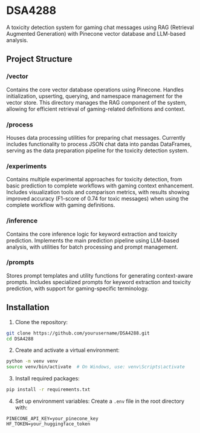 # DSA4288
A toxicity detection system for gaming chat messages using RAG (Retrieval Augmented Generation) with Pinecone vector database and LLM-based analysis.

## Project Structure

### /vector
Contains the core vector database operations using Pinecone. Handles initialization, upserting, querying, and namespace management for the vector store. This directory manages the RAG component of the system, allowing for efficient retrieval of gaming-related definitions and context.

### /process
Houses data processing utilities for preparing chat messages. Currently includes functionality to process JSON chat data into pandas DataFrames, serving as the data preparation pipeline for the toxicity detection system.

### /experiments
Contains multiple experimental approaches for toxicity detection, from basic prediction to complete workflows with gaming context enhancement. Includes visualization tools and comparison metrics, with results showing improved accuracy (F1-score of 0.74 for toxic messages) when using the complete workflow with gaming definitions.

### /inference
Contains the core inference logic for keyword extraction and toxicity prediction. Implements the main prediction pipeline using LLM-based analysis, with utilities for batch processing and prompt management.

### /prompts
Stores prompt templates and utility functions for generating context-aware prompts. Includes specialized prompts for keyword extraction and toxicity prediction, with support for gaming-specific terminology.

## Installation

1. Clone the repository:
```bash
git clone https://github.com/yourusername/DSA4288.git
cd DSA4288
```

2. Create and activate a virtual environment:
```bash
python -m venv venv
source venv/bin/activate  # On Windows, use: venv\Scripts\activate
```

3. Install required packages:
```bash
pip install -r requirements.txt
```

4. Set up environment variables:
Create a `.env` file in the root directory with:
```env
PINECONE_API_KEY=your_pinecone_key
HF_TOKEN=your_huggingface_token
```